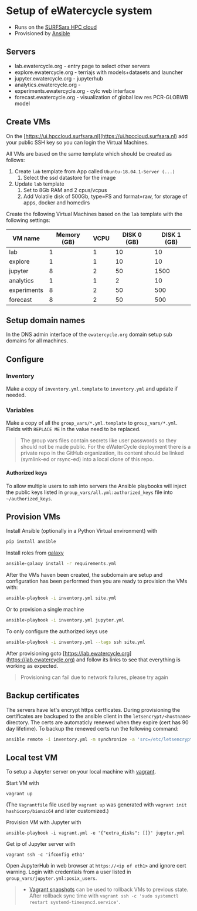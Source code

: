 # Setup of eWatercycle system

* Runs on the [SURFSara HPC cloud](https://userinfo.surfsara.nl/systems/hpc-cloud)
* Provisioned by [Ansible](https://docs.ansible.com/ansible/latest/index.html)

## Servers

* lab.ewatercycle.org - entry page to select other servers
* explore.ewatercycle.org - terriajs with models+datasets and launcher
* jupyter.ewatercycle.org - jupyterhub
* analytics.ewatercycle.org -
* experiments.ewatercycle.org - cylc web interface
* forecast.ewatercycle.org - visualization of global low res PCR-GLOBWB model

## Create VMs

On the [https://ui.hpccloud.surfsara.nl](https://ui.hpccloud.surfsara.nl) add your public SSH key so you can login the Virtual Machines.

All VMs are based on the same template which should be created as follows:

1. Create `lab` template from App called `Ubuntu-18.04.1-Server (...)`
    1. Select the ssd datastore for the image
2. Update `lab` template
    1. Set to 8Gb RAM and 2 cpus/vcpus
    2. Add Volatile disk of 500Gb, type=FS and format=raw, for storage of apps, docker and homedirs

Create the following Virtual Machines based on the `lab` template with the following settings:

|VM name   | Memory (GB) | VCPU  | DISK 0 (GB) | DISK 1 (GB)  |
|---|---|---|---|---|
| lab  | 1  | 1  | 10  | 10  |
| explore  | 1  | 1  | 10  | 10  |
| jupyter  | 8  | 2  | 50  | 1500  |
| analytics  | 1  | 1  | 2 | 10  |
| experiments  | 8  | 2  | 50  | 500 |
| forecast  | 8  | 2  | 50  | 500 |

## Setup domain names

In the DNS admin interface of the `ewatercycle.org` domain setup sub domains for all machines.

## Configure

### Inventory

Make a copy of `inventory.yml.template` to `inventory.yml` and update if needed.

### Variables

Make a copy of all the `group_vars/*.yml.template` to `group_vars/*.yml`.
Fields with `REPLACE ME` in the value need to be replaced.

> The group vars files contain secrets like user passwords so they should not be made public. For the eWaterCycle deployment there is a private repo in the GitHub organization, its content should be linked (symlink-ed or rsync-ed) into a local clone of this repo.

#### Authorized keys

To allow multiple users to ssh into servers the Ansible playbooks will inject the public keys listed in `group_vars/all.yml:authorized_keys` file into `~/authorized_keys`.

## Provision VMs

Install Ansible (optionally in a Python Virtual environment) with

```bash
pip install ansible
```

Install roles from [galaxy](https://galaxy.ansible.com/)

```bash
ansible-galaxy install -r requirements.yml
```

After the VMs haven been created, the subdomain are setup and configuration has been performed then you are ready to provision the VMs with:

```bash
ansible-playbook -i inventory.yml site.yml
```

Or to provision a single machine

```bash
ansible-playbook -i inventory.yml jupyter.yml
```

To only configure the authorized keys use

```bash
ansible-playbook -i inventory.yml --tags ssh site.yml
```

After provisioning goto [https://lab.ewatercycle.org](https://lab.ewatercycle.org) and follow its links to see that everything is working as expected.

> Provisioning can fail due to network failures, please try again

## Backup certificates

The servers have let's encrypt https certficates.
During provisioning the certificates are backuped to the ansible client in the `letsencrypt/<hostname>` directory.
The certs are automaticly renewed when they expire (cert has 90 day lifetime).
To backup the renewed certs run the following command:

```bash
ansible remote -i inventory.yml -m synchronize -a 'src=/etc/letsencrypt/ dest="letsencrypt/{{ inventory_hostname }}/" recursive=yes mode=pull'
```

## Local test VM

To setup a Jupyter server on your local machine with [vagrant](https://vagrantup.com).

Start VM with

```shell
vagrant up
```

(The `Vagrantfile` file used by `vagrant up` was generated with `vagrant init hashicorp/bionic64` and later customized.)

Provision VM with Jupyter with

```shell
ansible-playbook -i vagrant.yml -e '{"extra_disks": []}' jupyter.yml
```

Get ip of Jupyter server with

```shell
vagrant ssh -c 'ifconfig eth1'
```

Open JupyterHub in web browser at  `https://<ip of eth1>` and ignore cert warning.
Login with credentials from a user listed in `group_vars/jupyter.yml:posix_users`.

> * [Vagrant snapshots](https://www.vagrantup.com/docs/cli/snapshot.html) can be used to rollback VMs to previous state. After rollback sync time with `vagrant ssh -c 'sudo systemctl restart systemd-timesyncd.service'`.
